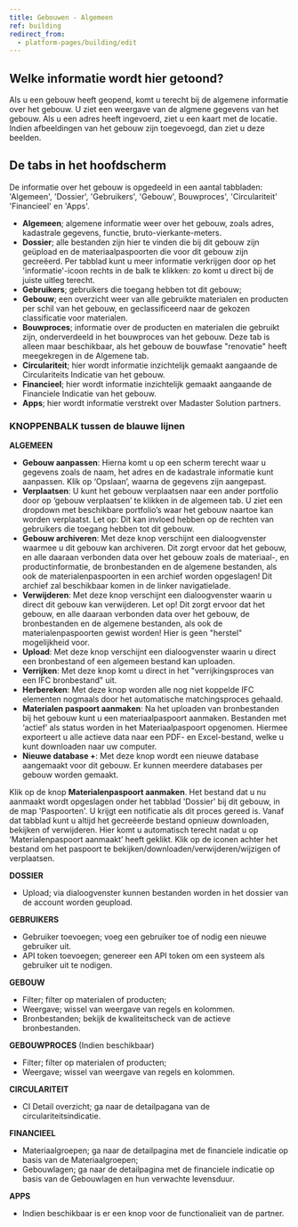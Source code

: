 ```yaml
---
title: Gebouwen - Algemeen
ref: building
redirect_from:
  - platform-pages/building/edit
---
```


## Welke informatie wordt hier getoond?
Als u een gebouw heeft geopend, komt u terecht bij de algemene informatie over het gebouw. U ziet een weergave van de algmene gegevens van het gebouw. Als u een adres heeft ingevoerd, ziet u een kaart met de locatie. Indien afbeeldingen van het gebouw zijn toegevoegd, dan ziet u deze beelden.

## De tabs in het hoofdscherm
De informatie over het gebouw is opgedeeld in een aantal tabbladen: 'Algemeen', 'Dossier', 'Gebruikers', 'Gebouw', Bouwproces', 'Circulariteit' 'Financieel' en 'Apps'. 

- **Algemeen**; algemene informatie weer over het gebouw, zoals adres, kadastrale gegevens, functie, bruto-vierkante-meters.
- **Dossier**;  alle bestanden zijn hier te vinden die bij dit gebouw zijn geüpload en de materiaalpaspoorten die voor dit gebouw zijn gecreëerd. Per tabblad kunt u meer informatie verkrijgen door op het 'informatie'-icoon rechts in de balk te klikken: zo komt u direct bij de juiste uitleg terecht.
- **Gebruikers**; gebruikers die toegang hebben tot dit gebouw;
- **Gebouw**; een overzicht weer van alle gebruikte materialen en producten per schil van het gebouw, en geclassificeerd naar de gekozen classificatie voor materialen.
- **Bouwproces**;  informatie over de producten en materialen die gebruikt zijn, onderverdeeld in het bouwproces van het gebouw. Deze tab is alleen maar beschikbaar, als het gebouw de bouwfase "renovatie" heeft meegekregen in de Algemene tab.
- **Circulariteit**; hier wordt informatie inzichtelijk gemaakt aangaande de Circulariteits Indicatie van het gebouw.
- **Financieel**; hier wordt informatie inzichtelijk gemaakt aangaande de Financiele Indicatie van het gebouw.
- **Apps**; hier wordt informatie verstrekt over Madaster Solution partners.


### KNOPPENBALK tussen de blauwe lijnen
**ALGEMEEN**
- **Gebouw aanpassen**: Hierna komt u op een scherm terecht waar u gegevens zoals de naam, het adres en de kadastrale informatie kunt aanpassen. Klik op ‘Opslaan’, waarna de gegevens zijn aangepast.
- **Verplaatsen**: U kunt het gebouw verplaatsen naar een ander portfolio door op ‘gebouw verplaatsen’ te klikken in de algemeen tab. U ziet een dropdown met beschikbare portfolio’s waar het gebouw naartoe kan worden verplaatst. Let op: Dit kan invloed hebben op de rechten van gebruikers die toegang hebben tot dit gebouw.
- **Gebouw archiveren**: Met deze knop verschijnt een dialoogvenster waarmee u  dit gebouw kan archiveren. Dit zorgt ervoor dat het gebouw, en alle daaraan verbonden data over het gebouw zoals de materiaal-, en productinformatie, de bronbestanden en de algemene bestanden, als ook de materialenpaspoorten in een archief worden opgeslagen! Dit archief zal beschikbaar komen in de linker navigatielade.
- **Verwijderen**: Met deze knop verschijnt een dialoogvenster waarin u direct dit gebouw kan verwijderen. Let op! Dit zorgt ervoor dat het gebouw, en alle daaraan verbonden data over het gebouw, de bronbestanden en de algemene bestanden, als ook de materialenpaspoorten gewist worden! Hier is geen "herstel" mogelijkheid voor.
- **Upload**: Met deze knop verschijnt een dialoogvenster waarin u direct een bronbestand of een algemeen bestand kan uploaden.
- **Verrijken**: Met deze knop komt u direct in het "verrijkingsproces van een IFC bronbestand" uit.
- **Herbereken**: Met deze knop worden alle nog niet koppelde IFC elementen nogmaals door het automatische matchingsproces gehaald.
- **Materialen paspoort aanmaken**: Na het uploaden van bronbestanden bij het gebouw kunt u een materiaalpaspoort aanmaken. Bestanden met ‘actief’ als status worden in het Materiaalpaspoort opgenomen. Hiermee exporteert u alle actieve data naar een PDF- en Excel-bestand, welke u kunt downloaden naar uw computer.
- **Nieuwe database +**: Met deze knop wordt een nieuwe database aangemaakt voor dit gebouw. Er kunnen meerdere databases per gebouw worden gemaakt.

Klik op de knop **Materialenpaspoort aanmaken**. Het bestand dat u nu aanmaakt wordt opgeslagen onder het tabblad 'Dossier' bij dit gebouw, in de map 'Paspoorten'. U krijgt een notificatie als dit proces gereed is. Vanaf dat tabblad kunt u altijd het gecreëerde bestand opnieuw downloaden, bekijken of verwijderen. Hier komt u automatisch terecht nadat u op ‘Materialenpaspoort aanmaakt’ heeft geklikt. Klik op de iconen achter het bestand om het paspoort te bekijken/downloaden/verwijderen/wijzigen of verplaatsen.


**DOSSIER**
- Upload; via dialoogvenster kunnen bestanden worden in het dossier van de account worden geupload.

**GEBRUIKERS**
- Gebruiker toevoegen; voeg een gebruiker toe of nodig een nieuwe gebruiker uit.
- API token toevoegen; genereer een API token om een systeem als gebruiker uit te nodigen.

**GEBOUW**
- Filter; filter op materialen of producten;
- Weergave; wissel van weergave van regels en kolommen.
- Bronbestanden; bekijk de kwaliteitscheck van de actieve bronbestanden.

**GEBOUWPROCES** (Indien beschikbaar)
- Filter; filter op materialen of producten;
- Weergave; wissel van weergave van regels en kolommen.

**CIRCULARITEIT**
- CI Detail overzicht; ga naar de detailpagana van de circulariteitsindicatie.

**FINANCIEEL**
- Materiaalgroepen; ga naar de detailpagina met de financiele indicatie op basis van de Materiaalgroepen;
- Gebouwlagen; ga naar de detailpagina met de financiele indicatie op basis van de Gebouwlagen en hun verwachte levensduur.

**APPS**
- Indien beschikbaar is er een knop voor de functionalieit van de partner.

